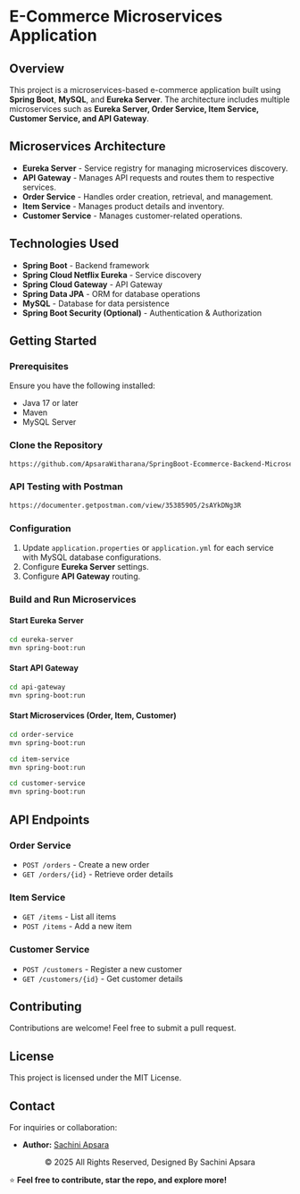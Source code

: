 # E-Commerce Microservices Application

## Overview
This project is a microservices-based e-commerce application built using **Spring Boot**, **MySQL**, and **Eureka Server**. The architecture includes multiple microservices such as **Eureka Server, Order Service, Item Service, Customer Service, and API Gateway**.

## Microservices Architecture
- **Eureka Server** - Service registry for managing microservices discovery.
- **API Gateway** - Manages API requests and routes them to respective services.
- **Order Service** - Handles order creation, retrieval, and management.
- **Item Service** - Manages product details and inventory.
- **Customer Service** - Manages customer-related operations.

## Technologies Used
- **Spring Boot** - Backend framework
- **Spring Cloud Netflix Eureka** - Service discovery
- **Spring Cloud Gateway** - API Gateway
- **Spring Data JPA** - ORM for database operations
- **MySQL** - Database for data persistence
- **Spring Boot Security (Optional)** - Authentication & Authorization

## Getting Started
### Prerequisites
Ensure you have the following installed:
- Java 17 or later
- Maven
- MySQL Server

### Clone the Repository
```sh
https://github.com/ApsaraWitharana/SpringBoot-Ecommerce-Backend-Microservice.git
```

### API Testing with Postman 
```sh
https://documenter.getpostman.com/view/35385905/2sAYkDNg3R
```

### Configuration
1. Update `application.properties` or `application.yml` for each service with MySQL database configurations.
2. Configure **Eureka Server** settings.
3. Configure **API Gateway** routing.

### Build and Run Microservices
#### Start Eureka Server
```sh
cd eureka-server
mvn spring-boot:run
```
#### Start API Gateway
```sh
cd api-gateway
mvn spring-boot:run
```
#### Start Microservices (Order, Item, Customer)
```sh
cd order-service
mvn spring-boot:run

cd item-service
mvn spring-boot:run

cd customer-service
mvn spring-boot:run
```

## API Endpoints
### Order Service
- `POST /orders` - Create a new order
- `GET /orders/{id}` - Retrieve order details

### Item Service
- `GET /items` - List all items
- `POST /items` - Add a new item

### Customer Service
- `POST /customers` - Register a new customer
- `GET /customers/{id}` - Get customer details

## Contributing
Contributions are welcome! Feel free to submit a pull request.

## License
This project is licensed under the MIT License.

## Contact

For inquiries or collaboration:
- **Author:** [Sachini Apsara](https://github.com/ApsaraWitharana)
  
<div align="center">
    © 2025 All Rights Reserved, Designed By Sachini Apsara
</div>


⭐ **Feel free to contribute, star the repo, and explore more!**
